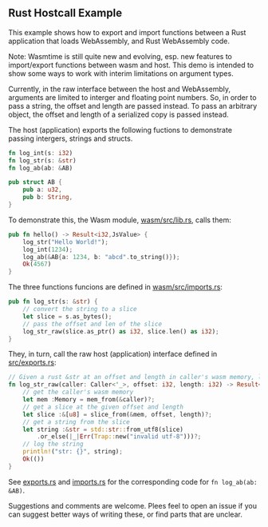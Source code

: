 ## Rust Hostcall Example

This example shows how to export and import functions between a Rust
application that loads WebAssembly, and Rust WebAssembly code.

Note: Wasmtime is still quite new and evolving, esp. new features to
import/export functions between wasm and host.  This demo is intended
to show some ways to work with interim limitations on argument types.

Currently, in the raw interface between the host and WebAssembly,
arguments are limited to interger and floating point numbers. So, in
order to pass a string, the offset and length are passed instead.  To
pass an arbitrary object, the offset and length of a serialized copy
is passed instead.

The host (application) exports the following fuctions to demonstrate passing
intergers, strings and structs.
```rust
fn log_int(s: i32)
fn log_str(s: &str)
fn log_ab(ab: &AB)

pub struct AB {
    pub a: u32,
    pub b: String,
}
```

To demonstrate this, the Wasm module,
[wasm/src/lib.rs](wasm/src/lib.rs), calls them:
```rust
pub fn hello() -> Result<i32,JsValue> {
    log_str("Hello World!");
    log_int(1234);
    log_ab(&AB{a: 1234, b: "abcd".to_string()});
    Ok(4567)
}
```

The three functions funcions are defined in [wasm/src/imports.rs](wasm/src/imports.rs):
```rust
pub fn log_str(s: &str) {
    // convert the string to a slice
    let slice = s.as_bytes();
    // pass the offset and len of the slice
    log_str_raw(slice.as_ptr() as i32, slice.len() as i32);
}
```

They, in turn, call the raw host (application) interface defined in [src/exports.rs](src/exports.rs):
```rust
// Given a rust &str at an offset and length in caller's wasm memory, log it to stdout.
fn log_str_raw(caller: Caller<'_>, offset: i32, length: i32) -> Result<(), Trap> {
    // get the caller's wasm memory
    let mem :Memory = mem_from(&caller)?;
    // get a slice at the given offset and length
    let slice :&[u8] = slice_from(&mem, offset, length)?;
    // get a string from the slice
    let string :&str = std::str::from_utf8(slice)
        .or_else(|_|Err(Trap::new("invalid utf-8")))?;
    // log the string
    println!("str: {}", string);
    Ok(())
}
```

See [exports.rs](src/exports.rs) and [imports.rs](wasm/src/imports.rs)
for the corresponding code for `fn log_ab(ab: &AB)`.

Suggestions and comments are welcome. Plees feel to open an issue if
you can suggest better ways of writing these, or find parts that are
unclear.
